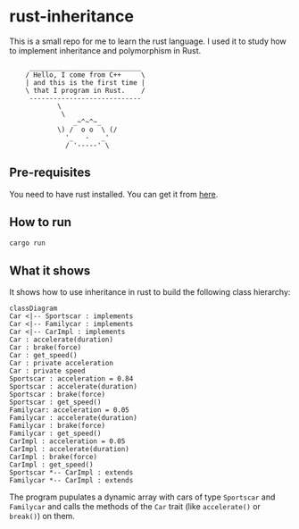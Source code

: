 # rust-inheritance

This is a small repo for me to learn the rust language. I used it to study how to implement inheritance and polymorphism in Rust.

```
     ____________________________
    / Hello, I come from C++     \
    | and this is the first time |
    \ that I program in Rust.    /
     ----------------------------
            \
             \
                _~^~^~_
            \) /  o o  \ (/
              '_   -   _'
              / '-----' \
```

## Pre-requisites

You need to have rust installed. You can get it from [here](https://www.rust-lang.org/tools/install).

## How to run

```bash
cargo run
```

## What it shows

It shows how to use inheritance in rust to build the following class hierarchy:

```mermaid
classDiagram
Car <|-- Sportscar : implements
Car <|-- Familycar : implements
Car <|-- CarImpl : implements
Car : accelerate(duration)
Car : brake(force)
Car : get_speed()
Car : private acceleration
Car : private speed
Sportscar : acceleration = 0.84
Sportscar : accelerate(duration)
Sportscar : brake(force)
Sportscar : get_speed()
Familycar: acceleration = 0.05
Familycar : accelerate(duration)
Familycar : brake(force)
Familycar : get_speed()
CarImpl : acceleration = 0.05
CarImpl : accelerate(duration)
CarImpl : brake(force)
CarImpl : get_speed()
Sportscar *-- CarImpl : extends
Familycar *-- CarImpl : extends
```

The program pupulates a dynamic array with cars of type `Sportscar` and `Familycar` and calls the methods of the `Car` trait (like `accelerate()` or `break()`) on them.	




